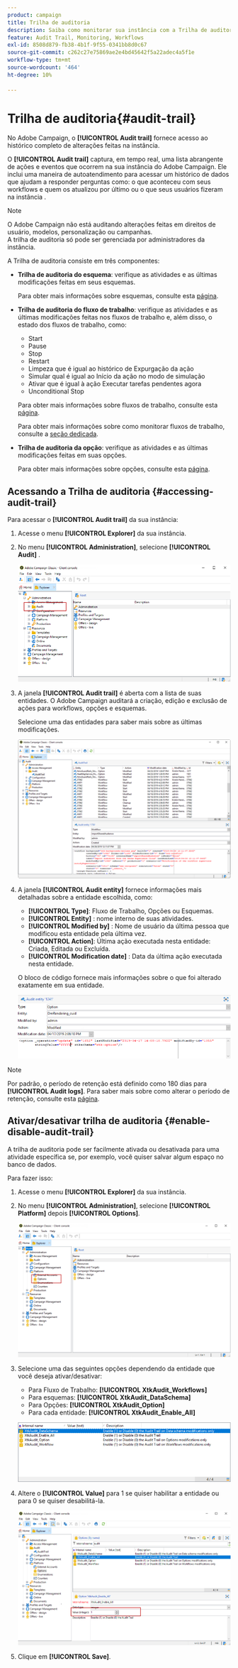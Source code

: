 ```yaml
---
product: campaign
title: Trilha de auditoria
description: Saiba como monitorar sua instância com a Trilha de auditoria do Campaign
feature: Audit Trail, Monitoring, Workflows
exl-id: 8508d879-fb38-4b1f-9f55-0341bb8d0c67
source-git-commit: c262c27e75869ae2e4bd45642f5a22adec4a5f1e
workflow-type: tm+mt
source-wordcount: '464'
ht-degree: 10%

---
```


# Trilha de auditoria{#audit-trail}



No Adobe Campaign, o **[!UICONTROL Audit trail]** fornece acesso ao histórico completo de alterações feitas na instância.

O **[!UICONTROL Audit trail]** captura, em tempo real, uma lista abrangente de ações e eventos que ocorrem na sua instância do Adobe Campaign. Ele inclui uma maneira de autoatendimento para acessar um histórico de dados que ajudam a responder perguntas como: o que aconteceu com seus workflows e quem os atualizou por último ou o que seus usuários fizeram na instância .

>[!NOTE]
>
>O Adobe Campaign não está auditando alterações feitas em direitos de usuário, modelos, personalização ou campanhas.\
>A trilha de auditoria só pode ser gerenciada por administradores da instância.

A Trilha de auditoria consiste em três componentes:

* **Trilha de auditoria do esquema**: verifique as atividades e as últimas modificações feitas em seus esquemas.

  Para obter mais informações sobre esquemas, consulte esta [página](../../configuration/using/data-schemas.md).

* **Trilha de auditoria do fluxo de trabalho**: verifique as atividades e as últimas modificações feitas nos fluxos de trabalho e, além disso, o estado dos fluxos de trabalho, como:

   * Start
   * Pause
   * Stop
   * Restart
   * Limpeza que é igual ao histórico de Expurgação da ação
   * Simular qual é igual ao Início da ação no modo de simulação
   * Ativar que é igual à ação Executar tarefas pendentes agora
   * Unconditional Stop

  Para obter mais informações sobre fluxos de trabalho, consulte esta [página](../../workflow/using/about-workflows.md).

  Para obter mais informações sobre como monitorar fluxos de trabalho, consulte a [seção dedicada](../../workflow/using/monitoring-workflow-execution.md).

* **Trilha de auditoria da opção**: verifique as atividades e as últimas modificações feitas em suas opções.

  Para obter mais informações sobre opções, consulte esta [página](../../installation/using/configuring-campaign-options.md).

## Acessando a Trilha de auditoria {#accessing-audit-trail}

Para acessar o **[!UICONTROL Audit trail]** da sua instância:

1. Acesse o menu **[!UICONTROL Explorer]** da sua instância.
1. No menu **[!UICONTROL Administration]**, selecione **[!UICONTROL Audit]** .

   ![](assets/audit_trail_1.png)

1. A janela **[!UICONTROL Audit trail]** é aberta com a lista de suas entidades. O Adobe Campaign auditará a criação, edição e exclusão de ações para workflows, opções e esquemas.

   Selecione uma das entidades para saber mais sobre as últimas modificações.

   ![](assets/audit_trail_2.png)

1. A janela **[!UICONTROL Audit entity]** fornece informações mais detalhadas sobre a entidade escolhida, como:

   * **[!UICONTROL Type]**: Fluxo de Trabalho, Opções ou Esquemas.
   * **[!UICONTROL Entity]** : nome interno de suas atividades.
   * **[!UICONTROL Modified by]** : Nome de usuário da última pessoa que modificou esta entidade pela última vez.
   * **[!UICONTROL Action]**: Última ação executada nesta entidade: Criada, Editada ou Excluída.
   * **[!UICONTROL Modification date]** : Data da última ação executada nesta entidade.

   O bloco de código fornece mais informações sobre o que foi alterado exatamente em sua entidade.

   ![](assets/audit_trail_3.png)

>[!NOTE]
>
>Por padrão, o período de retenção está definido como 180 dias para **[!UICONTROL Audit logs]**. Para saber mais sobre como alterar o período de retenção, consulte esta [página](../../production/using/database-cleanup-workflow.md#deployment-assistant).

## Ativar/desativar trilha de auditoria {#enable-disable-audit-trail}

A trilha de auditoria pode ser facilmente ativada ou desativada para uma atividade específica se, por exemplo, você quiser salvar algum espaço no banco de dados.

Para fazer isso:

1. Acesse o menu **[!UICONTROL Explorer]** da sua instância.
1. No menu **[!UICONTROL Administration]**, selecione **[!UICONTROL Platform]** depois **[!UICONTROL Options]**.

   ![](assets/audit_trail_4.png)

1. Selecione uma das seguintes opções dependendo da entidade que você deseja ativar/desativar:

   * Para Fluxo de Trabalho: **[!UICONTROL XtkAudit_Workflows]**
   * Para esquemas: **[!UICONTROL XtkAudit_DataSchema]**
   * Para Opções: **[!UICONTROL XtkAudit_Option]**
   * Para cada entidade: **[!UICONTROL XtkAudit_Enable_All]**

   ![](assets/audit_trail_5.png)

1. Altere o **[!UICONTROL Value]** para 1 se quiser habilitar a entidade ou para 0 se quiser desabilitá-la.

   ![](assets/audit_trail_6.png)

1. Clique em **[!UICONTROL Save]**.
